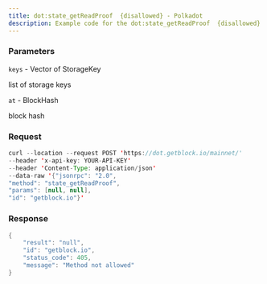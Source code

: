 ```yaml
---
title: dot:state_getReadProof  {disallowed} - Polkadot
description: Example code for the dot:state_getReadProof  {disallowed} json-rpc method. Сomplete guide on how to use dot:state_getReadProof  {disallowed} json-rpc in GetBlock.io Web3 documentation.
---
```


### Parameters


`keys` - Vector of StorageKey

list of storage keys

`at` - BlockHash

block hash

### Request

``` java
curl --location --request POST 'https://dot.getblock.io/mainnet/' 
--header 'x-api-key: YOUR-API-KEY' 
--header 'Content-Type: application/json' 
--data-raw '{"jsonrpc": "2.0",
"method": "state_getReadProof",
"params": [null, null],
"id": "getblock.io"}'
```

###  Response

``` java
{
    "result": "null",
    "id": "getblock.io",
    "status_code": 405,
    "message": "Method not allowed"
}
```

